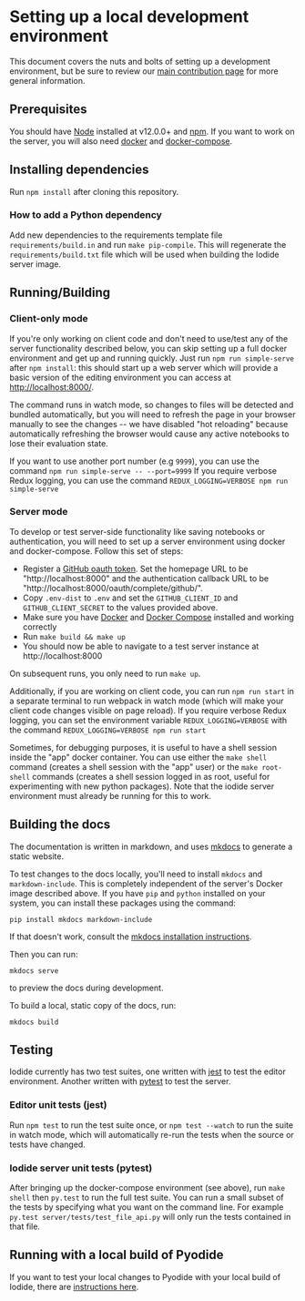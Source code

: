 # Setting up a local development environment

This document covers the nuts and bolts of setting up a development environment, but be sure to review our [main contribution page](contributing.md) for more general information.

## Prerequisites

You should have [Node](https://nodejs.org/) installed at v12.0.0+ and [npm](https://www.npmjs.com/). If you want to work on the server, you will also need [docker](https://www.docker.com/) and [docker-compose](https://docs.docker.com/compose/).

## Installing dependencies

Run `npm install` after cloning this repository.

### How to add a Python dependency

Add new dependencies to the requirements template file `requirements/build.in`
and run `make pip-compile`. This will regenerate the `requirements/build.txt`
file which will be used when building the Iodide server image.

## Running/Building

### Client-only mode

If you're only working on client code and don't need to use/test any of the server functionality described below,
you can skip setting up a full docker environment and get up and running quickly. Just run
`npm run simple-serve` after `npm install`: this should start up a web server which will provide a basic
version of the editing environment you can access at [http://localhost:8000/](http://localhost:8000/).

The command runs in watch mode, so changes to files will be detected and bundled automatically, but you will need to refresh the page in your browser manually to see the changes -- we have disabled "hot reloading" because automatically refreshing the browser would cause any active notebooks to lose their evaluation state.

If you want to use another port number (e.g `9999`), you can use the command `npm run simple-serve -- --port=9999`
If you require verbose Redux logging, you can use the command `REDUX_LOGGING=VERBOSE npm run simple-serve`

### Server mode

To develop or test server-side functionality like saving notebooks or authentication, you will need to set up a server environment using docker and docker-compose. Follow this set of steps:

- Register a [GitHub oauth token](https://github.com/settings/applications/new). Set the homepage URL to be
  "http://localhost:8000" and the authentication callback URL to be "http://localhost:8000/oauth/complete/github/".
- Copy `.env-dist` to `.env` and set the `GITHUB_CLIENT_ID` and `GITHUB_CLIENT_SECRET` to the values provided above.
- Make sure you have [Docker](https://docs.docker.com/install/) and [Docker Compose](https://docs.docker.com/compose/install/) installed and working correctly
- Run `make build && make up`
- You should now be able to navigate to a test server instance at http://localhost:8000

On subsequent runs, you only need to run `make up`.

Additionally, if you are working on client code, you can run `npm run start` in a separate terminal to run webpack in watch mode (which will make your client code changes visible on page reload). If you require verbose Redux logging, you can set the environment variable `REDUX_LOGGING=VERBOSE` with the command `REDUX_LOGGING=VERBOSE npm run start`

Sometimes, for debugging purposes, it is useful to have a shell session inside the "app" docker container. You
can use either the `make shell` command (creates a shell session with the "app" user) or the `make root-shell`
commands (creates a shell session logged in as root, useful for experimenting with new python packages). Note that the iodide server environment must already be running for this to work.

## Building the docs

The documentation is written in markdown, and uses
[mkdocs](https://www.mkdocs.org/) to generate a static website.

To test changes to the docs locally, you'll need to install `mkdocs` and
`markdown-include`. This is completely independent of the server's Docker image
described above. If you have `pip` and `python` installed on your system, you
can install these packages using the command:

```
pip install mkdocs markdown-include
```

If that doesn't work, consult the [mkdocs installation
instructions](https://www.mkdocs.org/#installing-mkdocs).

Then you can run:

```
mkdocs serve
```

to preview the docs during development.

To build a local, static copy of the docs, run:

```
mkdocs build
```

## Testing

Iodide currently has two test suites, one written with [jest](https://jestjs.io/) to test the editor environment. Another written with [pytest](https://docs.pytest.org/en/latest/) to test the server.

### Editor unit tests (jest)

Run `npm test` to run the test suite once, or `npm test --watch` to run the suite in watch mode, which will automatically re-run the tests when the source or tests have changed.

### Iodide server unit tests (pytest)

After bringing up the docker-compose environment (see above), run `make shell` then `py.test` to run the full test suite. You can run a small subset of the tests by specifying what you want on the command line. For example `py.test server/tests/test_file_api.py` will only run the tests contained in that file.

## Running with a local build of Pyodide

If you want to test your local changes to Pyodide with your local build of Iodide, there are [instructions here](https://github.com/iodide-project/pyodide/blob/master/docs/using_pyodide_from_iodide.md#using-a-local-build-of-pyodide-with-iodide).
